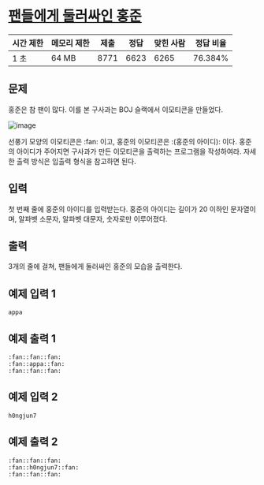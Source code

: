 # [팬들에게 둘러싸인 홍준](https://www.acmicpc.net/problem/14581)

| 시간 제한 | 메모리 제한 | 제출 | 정답 | 맞힌 사람 | 정답 비율 |
| --- | --- | --- | --- | --- | --- |
| 1 초 | 64 MB | 8771 | 6623 | 6265 | 76.384% |

## 문제

홍준은 참 팬이 많다. 이를 본 구사과는 BOJ 슬랙에서 이모티콘을 만들었다.

![image](https://github.com/wkdtjdwns/Java/assets/128266768/74e851b0-0c3c-4486-a249-30cd17f03bd2)

선풍기 모양의 이모티콘은 :fan: 이고, 홍준의 이모티콘은 :(홍준의 아이디): 이다. 홍준의 아이디가 주어지면 구사과가 만든 이모티콘을 출력하는 프로그램을 작성하여라. 자세한 출력 방식은 입출력 형식을 참고하면 된다.

## 입력

첫 번째 줄에 홍준의 아이디를 입력받는다. 홍준의 아이디는 길이가 20 이하인 문자열이며, 알파벳 소문자, 알파벳 대문자, 숫자로만 이루어졌다.

## 출력

3개의 줄에 걸쳐, 팬들에게 둘러싸인 홍준의 모습을 출력한다.

## 예제 입력 1

```
appa

```

## 예제 출력 1

```
:fan::fan::fan:
:fan::appa::fan:
:fan::fan::fan:

```

## 예제 입력 2

```
h0ngjun7

```

## 예제 출력 2

```
:fan::fan::fan:
:fan::h0ngjun7::fan:
:fan::fan::fan:
```
